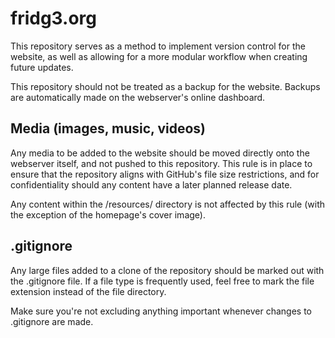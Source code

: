 # fridg3.org
This repository serves as a method to implement version control for the website, as well as allowing for a more modular workflow when creating future updates.

This repository should not be treated as a backup for the website. Backups are automatically made on the webserver's online dashboard.
## Media (images, music, videos)
Any media to be added to the website should be moved directly onto the webserver itself, and not pushed to this repository. This rule is in place to ensure that the repository aligns with GitHub's file size restrictions, and for confidentiality should any content have a later planned release date.

Any content within the /resources/ directory is not affected by this rule (with the exception of the homepage's cover image).
## .gitignore
Any large files added to a clone of the repository should be marked out with the .gitignore file. If a file type is frequently used, feel free to mark the file extension instead of the file directory.

Make sure you're not excluding anything important whenever changes to .gitignore are made.
